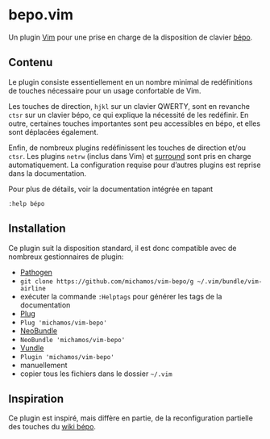 # bepo.vim

Un plugin [Vim](http://www.vim.org) pour une prise en charge de la disposition de clavier [bépo](http://www.bepo.fr).

## Contenu

Le plugin consiste essentiellement en un nombre minimal de redéfinitions de touches nécessaire pour un usage confortable de Vim.

Les touches de direction, `hjkl` sur un clavier QWERTY, sont en revanche `ctsr` sur un clavier bépo, ce qui explique la nécessité de les redéfinir.
En outre, certaines touches importantes sont peu accessibles en bépo, et elles sont déplacées également.

Enfin, de nombreux plugins redéfinissent les touches de direction et/ou `ctsr`.
Les plugins `netrw` (inclus dans Vim) et [surround](https://github.com/tpope/vim-surround/) sont pris en charge automatiquement.
La configuration requise pour d’autres plugins est reprise dans la documentation.

Pour plus de détails, voir la documentation intégrée en tapant
```
:help bépo
```

## Installation

Ce plugin suit la disposition standard, il est donc compatible avec de nombreux gestionnaires de plugin:

*  [Pathogen](https://github.com/tpope/vim-pathogen)
  *  `git clone https://github.com/michamos/vim-bepo/g ~/.vim/bundle/vim-airline`
  *  exécuter la commande `:Helptags` pour générer les tags de la documentation
*  [Plug](https://github.com/junegunn/vim-plug)
  *  `Plug 'michamos/vim-bepo'`
*  [NeoBundle](https://github.com/Shougo/neobundle.vim)
  *  `NeoBundle 'michamos/vim-bepo'`
*  [Vundle](https://github.com/gmarik/vundle)
  *  `Plugin 'michamos/vim-bepo'`
*  manuellement
  *  copier tous les fichiers dans le dossier `~/.vim`

## Inspiration

Ce plugin est inspiré, mais diffère en partie, de la reconfiguration partielle des touches du [wiki bépo](http://bepo.fr/wiki/Vim#Reconfiguration_partielle_des_touches).

